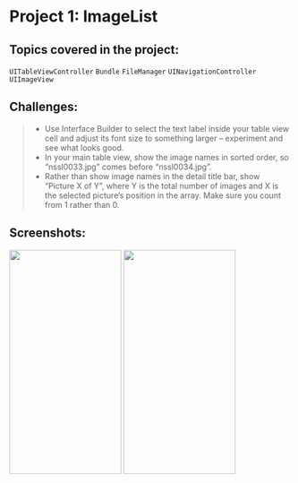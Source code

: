# Project 1: ImageList

## Topics covered in the project:
`UITableViewController` `Bundle` `FileManager` `UINavigationController` `UIImageView`

## Challenges:
> * Use Interface Builder to select the text label inside your table view cell and adjust its font size to something larger – experiment and see what looks good.
> * In your main table view, show the image names in sorted order, so “nssl0033.jpg” comes before “nssl0034.jpg”.
> * Rather than show image names in the detail title bar, show “Picture X of Y”, where Y is the total number of images and X is the selected picture’s position in the array. Make sure you count from 1 rather than 0.

## Screenshots:
<p float="left">
  <img src="https://github.com/manish-ios/100DaysOfSwift/blob/main/ImageList/Screenshots/ImageList-01.png" width="200" height="400"/>
  <img src="https://github.com/manish-ios/100DaysOfSwift/blob/main/ImageList/Screenshots/ImageList-02.png" width="200" height="400"/>
</p>
